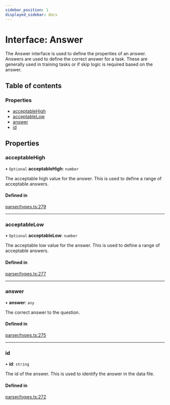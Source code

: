 ```yaml
---
sidebar_position: 1
displayed_sidebar: docs
---
```


# Interface: Answer

The Answer interface is used to define the properties of an answer. Answers are used to define the correct answer for a task. These are generally used in training tasks or if skip logic is required based on the answer.

## Table of contents

### Properties

- [acceptableHigh](Answer.md#acceptablehigh)
- [acceptableLow](Answer.md#acceptablelow)
- [answer](Answer.md#answer)
- [id](Answer.md#id)

## Properties

### acceptableHigh

• `Optional` **acceptableHigh**: `number`

The acceptable high value for the answer. This is used to define a range of acceptable answers.

#### Defined in

[parser/types.ts:279](https://github.com/revisit-studies/study/blob/4b1bc13/src/parser/types.ts#L279)

___

### acceptableLow

• `Optional` **acceptableLow**: `number`

The acceptable low value for the answer. This is used to define a range of acceptable answers.

#### Defined in

[parser/types.ts:277](https://github.com/revisit-studies/study/blob/4b1bc13/src/parser/types.ts#L277)

___

### answer

• **answer**: `any`

The correct answer to the question.

#### Defined in

[parser/types.ts:275](https://github.com/revisit-studies/study/blob/4b1bc13/src/parser/types.ts#L275)

___

### id

• **id**: `string`

The id of the answer. This is used to identify the answer in the data file.

#### Defined in

[parser/types.ts:272](https://github.com/revisit-studies/study/blob/4b1bc13/src/parser/types.ts#L272)
